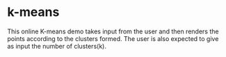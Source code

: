 # k-means
This online K-means demo takes input from the user and then renders the points according to the clusters formed.
The user is also expected to give as input the number of clusters(k).
